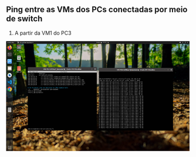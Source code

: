 ## Ping entre as VMs dos PCs conectadas por meio de switch

1. A partir da VM1 do PC3
<img src='https://github.com/Maahrcy/Grupo5-923-Redes/blob/main/img/vm1-pc3.png' width='500' height='300'>

